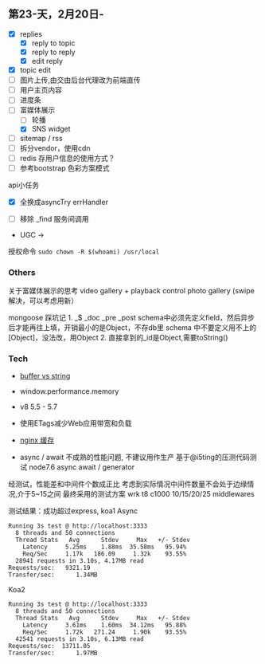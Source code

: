 ## 第23-天，2月20日-
- [x] replies
  - [x] reply to topic
  - [x] reply to reply
  - [x] edit reply
- [x] topic edit
- [ ] 图片上传,由交由后台代理改为前端直传
- [ ] 用户主页内容
- [ ] 进度条
- [ ] 富媒体展示
  - [ ] 轮播
  - [x] SNS widget
- [ ] sitemap / rss
- [ ] 拆分vendor，使用cdn
- [ ] redis 存用户信息的使用方式？
- [ ] 参考bootstrap 色彩方案模式

api小任务
- [x] 全换成asyncTry errHandler
- [ ] 移除 _find 服务间调用


- UGC -> 

授权命令
`sudo chown -R $(whoami) /usr/local`

### Others
关于富媒体展示的思考
video gallery + playback control
photo gallery (swipe 解决，可以考虑用新）

mongoose 踩坑记
1. 
_$
_doc
_pre
_post
schema中必须先定义field，然后异步后才能再往上填，开销最小的是Object，不存db里
schema 中不要定义用不上的[Object]，没法改，用Object
2.
直接拿到的_id是Object,需要toString()







### Tech
- [buffer vs string](http://stackoverflow.com/questions/4901570/buffer-vs-string-speed-why-is-string-faster)
- window.performance.memory
- v8 5.5 - 5.7
- 使用ETags减少Web应用带宽和负载
- [nginx 缓存](https://serversforhackers.com/nginx-caching)


- async / await 不成熟的性能问题, 不建议用作生产
基于@i5ting的压测代码测试 node7.6
async await / generator 

经测试，性能差和中间件个数成正比
考虑到实际情况中间件数量不会处于边缘情况,介于5~15之间
最终采用的测试方案
wrk t8 c1000 10/15/20/25 middlewares

测试结果：成功超过express, koa1
Async
```
Running 3s test @ http://localhost:3333
  8 threads and 50 connections
  Thread Stats   Avg      Stdev     Max   +/- Stdev
    Latency     5.25ms    1.88ms  35.58ms   95.94%
    Req/Sec     1.17k   186.09     1.32k    93.55%
  28941 requests in 3.10s, 4.17MB read
Requests/sec:   9321.19
Transfer/sec:      1.34MB
```
Koa2
```
Running 3s test @ http://localhost:3333
  8 threads and 50 connections
  Thread Stats   Avg      Stdev     Max   +/- Stdev
    Latency     3.61ms    1.60ms  34.12ms   95.88%
    Req/Sec     1.72k   271.24     1.90k    93.55%
  42541 requests in 3.10s, 6.13MB read
Requests/sec:  13711.05
Transfer/sec:      1.97MB
```

